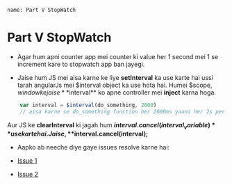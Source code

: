 ```ngMeta
name: Part V StopWatch
```

# Part V StopWatch

- Agar hum apni counter app mei counter ki value her 1 second mei 1  se increment kare to stopwatch app ban jayegi. 

- Jaise hum JS mei aisa karne ke liye **setInterval** ka use karte hai ussi tarah angularJs mei $interval object ka use hota hai. Humei $scope, $window ke jaise **$interval** ko apne controller mei **inject** karna hoga.

```javascript
	var interval = $interval(do_something, 2000)
	// aisa karne se do_something function her 2000ms yaani her 2s per call hoga.
```
Aur JS ke **clearInterval** ki jagah hum **$interval.cancel(interval_variable)** use karte hai. Jaise,
	**$interval.cancel(interval);**

- Aapko ab neeche diye gaye issues resolve karne hai:

- [Issue 1](https://github.com/vidur149/angular-multifunctional/issues/4)
- [Issue 2](https://github.com/vidur149/angular-multifunctional/issues/5)

